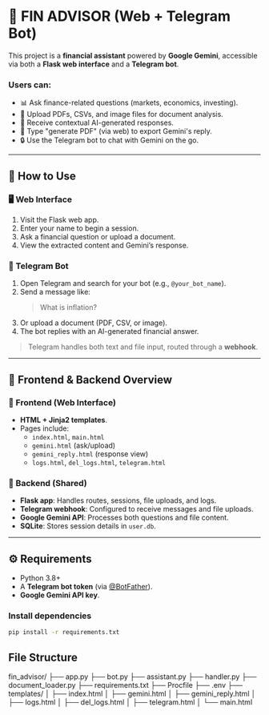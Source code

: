 # 💼 **FIN ADVISOR** (Web + Telegram Bot)

This project is a **financial assistant** powered by **Google Gemini**, accessible via both a **Flask web interface** and a **Telegram bot**.

### Users can:
- 📊 Ask finance-related questions (markets, economics, investing).
- 📎 Upload PDFs, CSVs, and image files for document analysis.
- 💬 Receive contextual AI-generated responses.
- 🧾 Type "generate PDF" (via web) to export Gemini's reply.
- 🔒 Use the Telegram bot to chat with Gemini on the go.

---

## 🚀 How to Use

### 🖥️ Web Interface
1. Visit the Flask web app.
2. Enter your name to begin a session.
3. Ask a financial question or upload a document.
4. View the extracted content and Gemini’s response.

### 💬 Telegram Bot
1. Open Telegram and search for your bot (e.g., `@your_bot_name`).
2. Send a message like:  
   > What is inflation?
3. Or upload a document (PDF, CSV, or image).
4. The bot replies with an AI-generated financial answer.

> Telegram handles both text and file input, routed through a **webhook**.

---

## 🧱 Frontend & Backend Overview

### 🎨 Frontend (Web Interface)
- **HTML + Jinja2 templates**.
- Pages include:
  - `index.html`, `main.html`
  - `gemini.html` (ask/upload)
  - `gemini_reply.html` (response view)
  - `logs.html`, `del_logs.html`, `telegram.html`

### 🧠 Backend (Shared)
- **Flask app**: Handles routes, sessions, file uploads, and logs.
- **Telegram webhook**: Configured to receive messages and file uploads.
- **Google Gemini API**: Processes both questions and file content.
- **SQLite**: Stores session details in `user.db`.

---

## ⚙️ Requirements

- Python 3.8+
- A **Telegram bot token** (via [@BotFather](https://t.me/botfather)).
- **Google Gemini API key**.

### Install dependencies

```bash
pip install -r requirements.txt

```
## File Structure
fin_advisor/
├── app.py
├── bot.py
├── assistant.py
├── handler.py
├── document_loader.py
├── requirements.txt
├── Procfile
├── .env
├── templates/
│   ├── index.html
│   ├── gemini.html
│   ├── gemini_reply.html
│   ├── logs.html
│   ├── del_logs.html
│   ├── telegram.html
│   └── main.html

